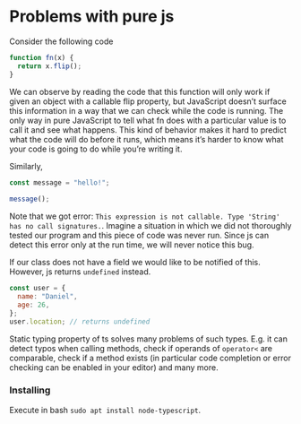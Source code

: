 # Problems with pure js

Consider the following code
```javascript
function fn(x) {
  return x.flip();
}
```
We can observe by reading the code that this function will only work if given an object with a callable flip property, but JavaScript doesn’t surface this information in a way that we can check while the code is running. The only way in pure JavaScript to tell what fn does with a particular value is to call it and see what happens. This kind of behavior makes it hard to predict what the code will do before it runs, which means it’s harder to know what your code is going to do while you’re writing it.

Similarly,
```javascript
const message = "hello!";
 
message();
```
Note that we got error: `This expression is not callable. Type 'String' has no call signatures.`. Imagine a situation in which we did not thoroughly tested our program and this piece
of code was never run. Since js can detect this error only at the run time, we will never notice this bug.

If our class does not have a field we would like to be notified of this. However, js returns `undefined` instead.
```javascript
const user = {
  name: "Daniel",
  age: 26,
};
user.location; // returns undefined
```

Static typing property of ts solves many problems of such types. E.g. it can detect typos when calling methods,  check if operands of `operator<` are comparable, check if a method exists (in particular code completion or error checking can be enabled in your editor) and many more.

### Installing

Execute in bash `sudo apt install node-typescript`.
